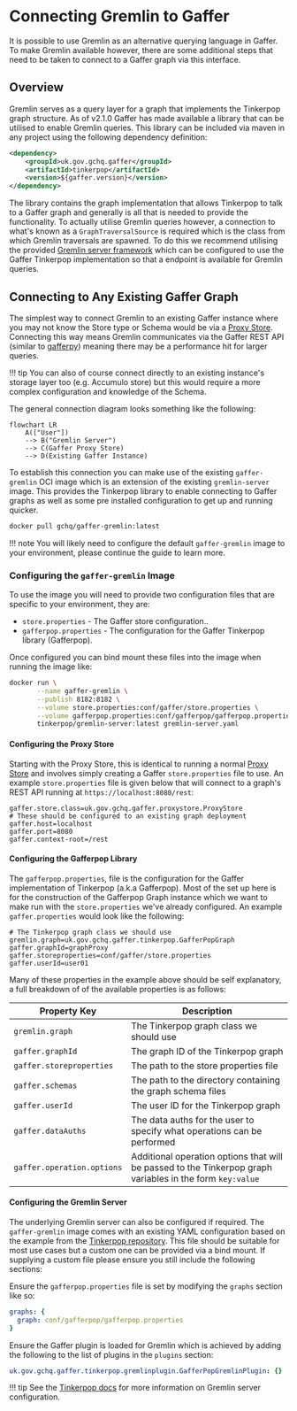 # Connecting Gremlin to Gaffer

It is possible to use Gremlin as an alternative querying language in Gaffer. To
make Gremlin available however, there are some additional steps that need to be
taken to connect to a Gaffer graph via this interface.

## Overview

Gremlin serves as a query layer for a graph that implements the Tinkerpop graph
structure. As of v2.1.0 Gaffer has made available a library that can be utilised
to enable Gremlin queries. This library can be included via maven in any project
using the following dependency definition:

```xml
<dependency>
    <groupId>uk.gov.gchq.gaffer</groupId>
    <artifactId>tinkerpop</artifactId>
    <version>${gaffer.version}</version>
</dependency>
```

The library contains the graph implementation that allows Tinkerpop to talk to a
Gaffer graph and generally is all that is needed to provide the functionality.
To actually utilise Gremlin queries however, a connection to what's known as a
`GraphTraversalSource` is required which is the class from which Gremlin
traversals are spawned. To do this we recommend utilising the provided
[Gremlin server framework](https://tinkerpop.apache.org/docs/current/reference/#connecting-gremlin-server)
which can be configured to use the Gaffer Tinkerpop implementation so that a
endpoint is available for Gremlin queries.

## Connecting to Any Existing Gaffer Graph

The simplest way to connect Gremlin to an existing Gaffer instance where you may
not know the Store type or Schema would be via a [Proxy Store](../gaffer-stores/proxy-store.md).
Connecting this way means Gremlin communicates via the Gaffer REST API
(similar to [gafferpy](../../user-guide/apis/python-api.md)) meaning there may
be a performance hit for larger queries.

!!! tip
    You can also of course connect directly to an existing instance's storage
    layer too (e.g. Accumulo store) but this would require a more complex
    configuration and knowledge of the Schema.

The general connection diagram looks something like the following:

```mermaid
flowchart LR
    A(["User"])
    --> B("Gremlin Server")
    --> C(Gaffer Proxy Store)
    --> D(Existing Gaffer Instance)
```

To establish this connection you can make use of the existing `gaffer-gremlin`
OCI image which is an extension of the existing `gremlin-server` image. This
provides the Tinkerpop library to enable connecting to Gaffer graphs as well as
some pre installed configuration to get up and running quicker.

```bash
docker pull gchq/gaffer-gremlin:latest
```

!!! note
    You will likely need to configure the default `gaffer-gremlin` image to your
    environment, please continue the guide to learn more.

### Configuring the `gaffer-gremlin` Image

To use the image you will need to provide two configuration files that are specific
to your environment, they are:

- `store.properties` - The Gaffer store configuration..
- `gafferpop.properties` - The configuration for the Gaffer Tinkerpop library (Gafferpop).

Once configured you can bind mount these files into the image when running the image like:

```bash
docker run \
       --name gaffer-gremlin \
       --publish 8182:8182 \
       --volume store.properties:conf/gaffer/store.properties \
       --volume gafferpop.properties:conf/gafferpop/gafferpop.properties \
       tinkerpop/gremlin-server:latest gremlin-server.yaml
```

#### Configuring the Proxy Store

Starting with the Proxy Store, this is identical to running a normal [Proxy Store](../gaffer-stores/proxy-store.md)
and involves simply creating a Gaffer `store.properties` file to use. An example
`store.properties` file is given below that will connect to a graph's REST API
running at `https://localhost:8080/rest`:

```properties
gaffer.store.class=uk.gov.gchq.gaffer.proxystore.ProxyStore
# These should be configured to an existing graph deployment
gaffer.host=localhost
gaffer.port=8080
gaffer.context-root=/rest
```

#### Configuring the Gafferpop Library

The `gafferpop.properties`, file is the configuration for the Gaffer
implementation of Tinkerpop (a.k.a Gafferpop). Most of the set up here is for
the construction of the Gafferpop Graph instance which we want to make run with
the `store.properties` we've already configured. An example `gaffer.properties`
would look like the following:

```properties
# The Tinkerpop graph class we should use
gremlin.graph=uk.gov.gchq.gaffer.tinkerpop.GafferPopGraph
gaffer.graphId=graphProxy
gaffer.storeproperties=conf/gaffer/store.properties
gaffer.userId=user01
```

Many of these properties in the example above should be self explanatory, a full breakdown of
of the available properties is as follows:

| Property Key | Description |
| --- | --- |
| `gremlin.graph` | The Tinkerpop graph class we should use |
| `gaffer.graphId` | The graph ID of the Tinkerpop graph |
| `gaffer.storeproperties` | The path to the store properties file |
| `gaffer.schemas` | The path to the directory containing the graph schema files |
| `gaffer.userId` | The user ID for the Tinkerpop graph |
| `gaffer.dataAuths` | The data auths for the user to specify what operations can be performed |
| `gaffer.operation.options` | Additional operation options that will be passed to the Tinkerpop graph variables in the form `key:value`

#### Configuring the Gremlin Server

The underlying Gremlin server can also be configured if required. The `gaffer-gremlin`
image comes with an existing YAML configuration based on the example from the
[Tinkerpop repository](https://github.com/apache/tinkerpop/blob/master/gremlin-server/conf/gremlin-server.yaml).
This file should be suitable for most use cases but a custom one can be provided
via a bind mount. If supplying a custom file please ensure you still include the
following sections:

Ensure the `gafferpop.properties` file is set by modifying the `graphs` section like so:

```yaml
graphs: {
  graph: conf/gafferpop/gafferpop.properties
}
```

Ensure the Gaffer plugin is loaded for Gremlin which is achieved by adding the
following to the list of plugins in the `plugins` section:

```yaml
uk.gov.gchq.gaffer.tinkerpop.gremlinplugin.GafferPopGremlinPlugin: {}
```

!!! tip
    See the [Tinkerpop docs](https://tinkerpop.apache.org/docs/current/reference/#gremlin-server)
    for more information on Gremlin server configuration.
